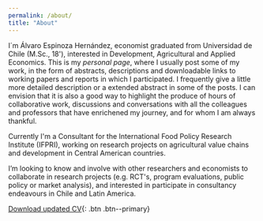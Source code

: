```yaml
---
permalink: /about/
title: "About"
---
```


I´m Álvaro Espinoza Hernández, economist graduated from Universidad de Chile (M.Sc., 18'), interested in Development, Agricultural and Applied Economics. This is my *personal page*, where I usually post some of my work, in the form of abstracts, descriptions and downloadable links to working papers and reports in which I participated. I frequently give a little more detailed description or a extended abstract in some of the posts. I can envision that it is also a good way to highlight the produce of hours of collaborative work, discussions and conversations with all the colleagues and professors that have enrichened my journey, and for whom I am always thankful.

Currently I'm a Consultant for the International Food Policy Research Institute (IFPRI), working on research projects on agricultural value chains and development in Central American countries.

I’m looking to know and involve with other researchers and economists to collaborate in research projects (e.g. RCT's, program evaluations, public policy or market analysis), and interested in participate in consultancy endeavours in Chile and Latin America.

[Download updated CV](https://alvaroeh.github.io/assets/cv_eng.pdf){: .btn .btn--primary}

